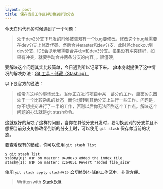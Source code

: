 ```yaml
---
layout: post
title: 保存当前工作区并切换到新的分支
---
```


今天在码代码的时候遇到了一个问题：

> 处于dev2分支下开发的时候被告知有一个bug要修改。修改这个bug我需要在dev分支上修改代码，然后合并master和dev分支。此时若checkout到dev分支，IDE会提示我需要合并dev和dev2分支。如果没有冲突还好，如果有冲突，就要手动合并两条分支的内容。。很僵硬。

要解决这个问题其实比较简单，今日遇到所以记录下来。
git本身就提供了这中情况的解决办法：[Git 工具 - 储藏（Stashing）](https://git-scm.com/book/zh/v1/Git-%E5%B7%A5%E5%85%B7-%E5%82%A8%E8%97%8F%EF%BC%88Stashing%EF%BC%89)

以下是官方的说法：
> 经常有这样的事情发生，当你正在进行项目中某一部分的工作，里面的东西处于一个比较杂乱的状态，而你想转到其他分支上进行一些工作。问题是，你不想提交进行了一半的工作，否则以后你无法回到这个工作点。解决这个问题的办法就是git stash命令。

这就很好的解决了这样的问题，当你在其他分支开发时，要切换到别的分支并且不想把当前分支的修改带到新的分支上时，可以使用 `git stash` 保存你当前的状态。

要查看现有的储藏，你可以使用 `git stash list`

    $ git stash list
    stash@{0}: WIP on master: 049d078 added the index file
    stash@{1}: WIP on master: c264051 Revert "added file_size"

使用 `git stash apply stash@{2}` 会切换到存储的工作区中，非常方便。

> Written with [StackEdit](https://stackedit.io/).
